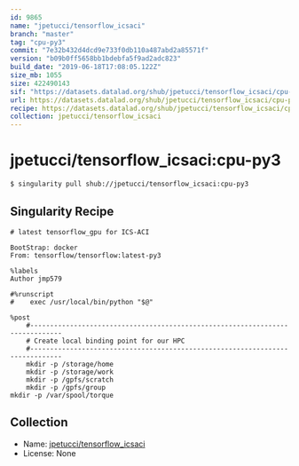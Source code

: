 ```yaml
---
id: 9865
name: "jpetucci/tensorflow_icsaci"
branch: "master"
tag: "cpu-py3"
commit: "7e32b432d4dcd9e733f0db110a487abd2a85571f"
version: "b09b0ff5658bb1bdebfa5f9ad2adc823"
build_date: "2019-06-18T17:08:05.122Z"
size_mb: 1055
size: 422490143
sif: "https://datasets.datalad.org/shub/jpetucci/tensorflow_icsaci/cpu-py3/2019-06-18-7e32b432-b09b0ff5/b09b0ff5658bb1bdebfa5f9ad2adc823.simg"
url: https://datasets.datalad.org/shub/jpetucci/tensorflow_icsaci/cpu-py3/2019-06-18-7e32b432-b09b0ff5/
recipe: https://datasets.datalad.org/shub/jpetucci/tensorflow_icsaci/cpu-py3/2019-06-18-7e32b432-b09b0ff5/Singularity
collection: jpetucci/tensorflow_icsaci
---
```


# jpetucci/tensorflow_icsaci:cpu-py3

```bash
$ singularity pull shub://jpetucci/tensorflow_icsaci:cpu-py3
```

## Singularity Recipe

```singularity
# latest tensorflow_gpu for ICS-ACI

BootStrap: docker
From: tensorflow/tensorflow:latest-py3

%labels
Author jmp579

#%runscript
#    exec /usr/local/bin/python "$@"

%post
    #------------------------------------------------------------------------------
    # Create local binding point for our HPC
    #------------------------------------------------------------------------------
    mkdir -p /storage/home
    mkdir -p /storage/work
    mkdir -p /gpfs/scratch
    mkdir -p /gpfs/group
mkdir -p /var/spool/torque
```

## Collection

 - Name: [jpetucci/tensorflow_icsaci](https://github.com/jpetucci/tensorflow_icsaci)
 - License: None

